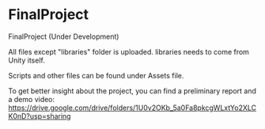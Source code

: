 # FinalProject
FinalProject (Under Development)

All files except "libraries" folder is uploaded. libraries needs to come from Unity itself.

Scripts and other files can be found under Assets file.

To get better insight about the project, you can find a preliminary report and a demo video:
https://drive.google.com/drive/folders/1U0v2OKb_5a0Fa8pkcgWLxtYo2XLCK0nD?usp=sharing
